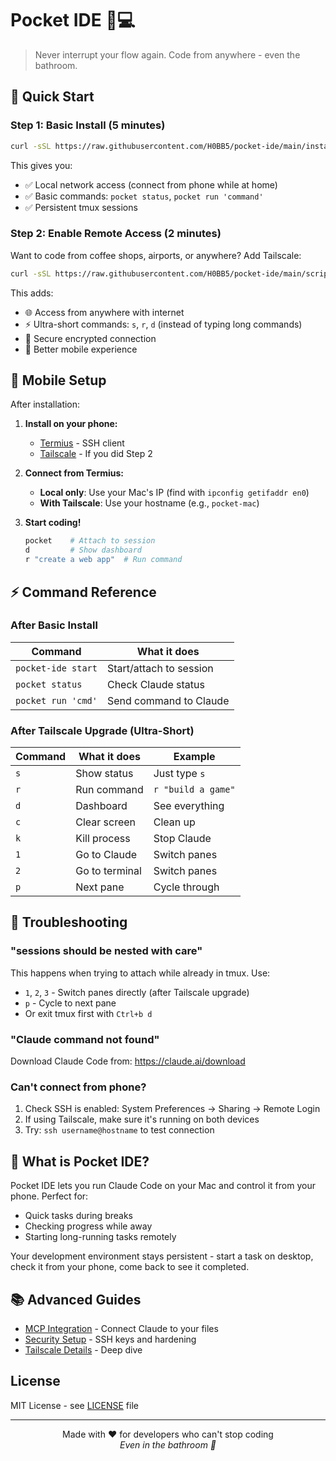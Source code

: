 # Pocket IDE 📱💻

> Never interrupt your flow again. Code from anywhere - even the bathroom.

## 🚀 Quick Start

### Step 1: Basic Install (5 minutes)

```bash
curl -sSL https://raw.githubusercontent.com/H0BB5/pocket-ide/main/install.sh | bash
```

This gives you:
- ✅ Local network access (connect from phone while at home)
- ✅ Basic commands: `pocket status`, `pocket run 'command'`
- ✅ Persistent tmux sessions

### Step 2: Enable Remote Access (2 minutes)

Want to code from coffee shops, airports, or anywhere? Add Tailscale:

```bash
curl -sSL https://raw.githubusercontent.com/H0BB5/pocket-ide/main/scripts/tailscale-upgrade.sh | bash
```

This adds:
- 🌐 Access from anywhere with internet
- ⚡ Ultra-short commands: `s`, `r`, `d` (instead of typing long commands)
- 🔐 Secure encrypted connection
- 📱 Better mobile experience

## 📱 Mobile Setup

After installation:

1. **Install on your phone:**
   - [Termius](https://termius.com/) - SSH client
   - [Tailscale](https://tailscale.com/download) - If you did Step 2

2. **Connect from Termius:**
   - **Local only**: Use your Mac's IP (find with `ipconfig getifaddr en0`)
   - **With Tailscale**: Use your hostname (e.g., `pocket-mac`)

3. **Start coding!**
   ```bash
   pocket    # Attach to session
   d         # Show dashboard
   r "create a web app"  # Run command
   ```

## ⚡ Command Reference

### After Basic Install
| Command | What it does |
|---------|--------------|
| `pocket-ide start` | Start/attach to session |
| `pocket status` | Check Claude status |
| `pocket run 'cmd'` | Send command to Claude |

### After Tailscale Upgrade (Ultra-Short)
| Command | What it does | Example |
|---------|--------------|---------|
| `s` | Show status | Just type `s` |
| `r` | Run command | `r "build a game"` |
| `d` | Dashboard | See everything |
| `c` | Clear screen | Clean up |
| `k` | Kill process | Stop Claude |
| `1` | Go to Claude | Switch panes |
| `2` | Go to terminal | Switch panes |
| `p` | Next pane | Cycle through |

## 🔧 Troubleshooting

### "sessions should be nested with care"
This happens when trying to attach while already in tmux. Use:
- `1`, `2`, `3` - Switch panes directly (after Tailscale upgrade)
- `p` - Cycle to next pane
- Or exit tmux first with `Ctrl+b d`

### "Claude command not found"
Download Claude Code from: https://claude.ai/download

### Can't connect from phone?
1. Check SSH is enabled: System Preferences → Sharing → Remote Login
2. If using Tailscale, make sure it's running on both devices
3. Try: `ssh username@hostname` to test connection

## 🎯 What is Pocket IDE?

Pocket IDE lets you run Claude Code on your Mac and control it from your phone. Perfect for:
- Quick tasks during breaks
- Checking progress while away
- Starting long-running tasks remotely

Your development environment stays persistent - start a task on desktop, check it from your phone, come back to see it completed.

## 📚 Advanced Guides

- [MCP Integration](guides/03-mcp-integration.md) - Connect Claude to your files
- [Security Setup](guides/security.md) - SSH keys and hardening
- [Tailscale Details](guides/02-remote-access/tailscale.md) - Deep dive

## License

MIT License - see [LICENSE](LICENSE) file

---

<p align="center">
Made with ❤️ for developers who can't stop coding
<br>
<em>Even in the bathroom 🚽</em>
</p>